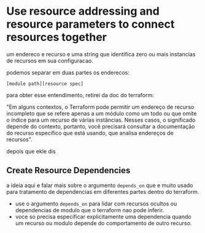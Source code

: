 # Use resource addressing and resource parameters to connect resources together
um endereco e recurso e uma string que identifica zero ou mais instancias de recursos em sua configuracao.

podemos separar em duas partes os enderecos:

```hcl
[module path][resource spec]
```

para obter esse entendimento, retirei da doc do terraform:

"Em alguns contextos, o Terraform pode permitir um endereço de recurso incompleto que se refere apenas a um módulo como um todo ou que omite o índice para um recurso de várias instâncias. Nesses casos, o significado depende do contexto, portanto, você precisará consultar a documentação do recurso específico que está usando, que analisa endereços de recursos".

depois que ekle dis


## Create Resource Dependencies
a ideia aqui e falar mais sobre o argumento `depends_on` que e muito usado para tratamento de dependencias em diferentes partes dentro do terraform.

- use o argumento `depends_on` para lidar com recursos ocultos ou dependencias de modulo que o terraform nao pode inferir.
- voce so precisa especificar explicitamente uma dependencia quando um recurso ou modulo depende do comportamento de outro recurso.

